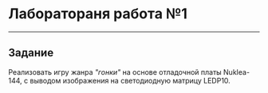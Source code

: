 # Лаборатораня работа №1
***
## Задание
Реализовать игру жанра *"гонки"* на основе отладочной платы Nuklea-144, с выводом изображения на 
светодиодную матрицу LEDP10. 

